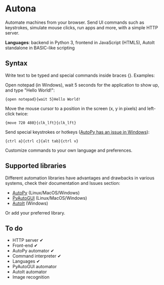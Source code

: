 # Autona
Automate machines from your browser. Send UI commands such as keystrokes, simulate mouse clicks, run apps and more, with a simple HTTP server.

**Languages**: backend in Python 3, frontend in JavaScript (HTML5), AutoIt standalone in BASIC-like scripting

## Syntax
Write text to be typed and special commands inside braces {}. Examples:

Open notepad (in Windows), wait 5 seconds for the application to show up, and type "Hello World!":
```
{open notepad}{wait 5}Hello World!
```

Move the mouse cursor to a position in the screen (x, y in pixels) and left-click twice:
```
{move 720 480}{clk_lft}{clk_lft}
```

Send special keystrokes or hotkeys ([AutoPy has an issue in Windows](https://github.com/autopilot-rs/autopy/issues/54)):
```
{ctrl a}{ctrl c}{alt tab}{ctrl v}
```

Customize commands to your own language and preferences.

## Supported libraries
Different automation libraries have advantages and drawbacks in various systems, check their documentation and Issues section:

* [AutoPy](https://github.com/autopilot-rs/autopy#installation) (Linux/MacOS/Windows)
* [PyAutoGUI](https://github.com/asweigart/pyautogui) (Linux/MacOS/Windows)
* [AutoIt](https://www.autoitscript.com/site/autoit/downloads/) (Windows)

Or add your preferred library.

## To do

* HTTP server ✔
* Front-end ✔
* AutoPy automator ✔
* Command interpreter ✔
* Languages ✔
* PyAutoGUI automator
* AutoIt automator
* Image recognition